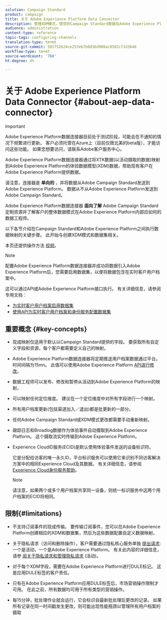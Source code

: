 ```yaml
---
solution: Campaign Standard
product: campaign
title: 关于 Adobe Experience Platform Data Connector
description: 管理XDM模式，使您的Campaign Standard数据在Adobe Experience Platform可用。
audience: administration
content-type: reference
topic-tags: configuring-channels
translation-type: tm+mt
source-git-commit: 501f52624ce253eb7b0d36d908ac8502cf1d3b48
workflow-type: tm+mt
source-wordcount: '760'
ht-degree: 4%

---
```



# 关于 Adobe Experience Platform Data Connector {#about-aep-data-connector}

>[!IMPORTANT]
>
>Adobe Experience Platform数据连接器目前处于测试阶段，可能会在不通知的情况下频繁进行更新。 客户必须托管在Azure上（目前仅限北美的beta版），才能访问这些功能。 如果您想要访问，请联系Adobe客户服务中心。

Adobe Experience Platform数据连接器通过将XTK数据(以活动摄取的数据)映射到Adobe Experience Platform的体验数据模型(XDM)数据，帮助现有客户在Adobe Experience Platform提供数据。

请注意，连接器是 **单向的** ，并将数据从Adobe Campaign Standard发送到Adobe Experience Platform。 数据从不从Adobe Experience Platform发送到Adobe Campaign Standard。

Adobe Experience Platform数据连接器 **面向了解** Adobe Campaign Standard定制资源并了解客户的整体数据模式在Adobe Experience Platform内部应如何的数据工程师。

以下各节介绍在Campaign Standard和Adobe Experience Platform之间执行数据映射的关键步骤。 此开始与创建XDM模式和数据集相关。

本页还提供操作方法 [视频](https://docs.adobe.com/content/help/zh-Hans/campaign-standard-learn/tutorials/administrating/adobe-experience-platform-data-connector/understanding-the-adobe-experience-platform-data-connector.translate.html)。

>[!NOTE]
>配置Adobe Experience Platform数据连接器并成功将数据引入Adobe Experience Platform后，您需要启用数据集，以便将数据包含在实时客户用户档案中。
>
>这可以通过API或Adobe Experience Platform接口执行。 有关详细信息，请参阅专用文档：
>
>* [为实时客户用户档案启用数据集](https://docs.adobe.com/content/help/en/experience-platform/rtcdp/datasets/dataset.html)
>* [使用API为实时客户用户档案和身份服务配置数据集](https://docs.adobe.com/content/help/en/experience-platform/catalog/api/getting-started.html)


## 重要概念 {#key-concepts}

* 现成映射仅适用于默认以Campaign Standard提供的字段。 要获取所有自定义字段和资源，每个客户都需要定义自己的映射。

* Adobe Experience Platform数据连接器将定期推送用户档案数据通过平&#x200B;台。 时间间隔为15mn。 此值可以使用Adobe Experience Platform [API进行修改](https://docs.adobe.com/content/help/en/experience-platform/ingestion/home.html)。

* 数据工程师可以发布、修改和暂停从活动到Adobe Experience Platform的映射。

* 可以映射任何定位维度。 建议在一个定位维度中对所有字段进行一个映射。

* 所有用户档案更新(包括渠道加入／退出)都是批更新的一部分。

* 任何Adobe Campaign Standard或XDM模式更改都需要手动重新映射&#x200B;。

* 跟踪日志和Broadlog数据作为体验事件自动摄取到Adobe Experience Platform。 这个摄取流实时传输到Adobe Experience Platform。

* Experience CloudID服务(ECID)是默认使用体验事件发送的设备标识符。

   它是分配给访客的唯一永久ID，平台标识服务可以使用它来识别不同访客解决方案中的相同Experience Cloud及其数据。 有关详细信息，请参阅 [Experience Cloud身份服务帮助](https://docs.adobe.com/content/help/en/id-service/using/home.html)。

   >[!NOTE]
   >
   >请注意，如果两个或多个用户档案共享同一设备，则统一标识服务中这两个用户档案的ECID将相同。

## 限制{#limitations}

* 不支持订阅事件的现成传输。 要传输订阅事件，您可以在Adobe Experience Platform创建相应的XDM和数据集，然后为这些数据配置自定义数据映射。

* 关于隐私请求（访问和删除操作），客户需要通过隐私核心服务单独 [提出请求](https://docs.adobe.com/content/help/en/experience-platform/privacy/home.html#how-to-use-privacy-service-to-manage-privacy-job-requests):一个是活动，一个是Adobe Experience Platform。 有关此内容的详细信息，请参 [阅关于隐私请求](https://helpx.adobe.com/campaign/kb/acs-privacy.html#righttoaccess)[和管理隐私请求](https://helpx.adobe.com/cn/campaign/kb/acs-privacy.html#ManagingPrivacyRequests) (活动)。

* 对于每个XDM字段，需要在Adobe Experience Platform进行DULE标记。 这是应用DULE标签的客户责任。

* 只有在Adobe Experience Platform应用DULE标签后，市场营销操作限制才可用。 在此之前，所有数据均可用于所有类型的营销操作。

* 每15分钟，批处理作业就会运行，它会标识自最新批处理后更改的记录。 如果所有记录在同一时间戳发生更改，则可能出现性能瓶颈以管理所有用户档案的摄取
